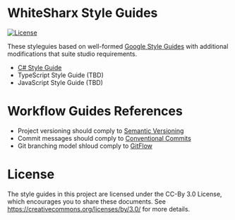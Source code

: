 # WhiteSharx Style Guides

[![License](https://img.shields.io/static/v1?label=License&message=CC%20BY%203.0&style=for-the-badge&logo=creative-commons&color=EF9421)](https://creativecommons.org/licenses/by/3.0/)

These styleguies based on well-formed [Google Style Guides](https://github.com/google/styleguide) with
additional modifications that suite studio requirements.

* [C# Style Guide](https://github.com/whitesharx/styleguide/blob/master/csharp/csharp-style.md)
* TypeScript Style Guide (TBD)
* JavaScript Style Guide (TBD)

# Workflow Guides References

* Project versioning should comply to [Semantic Versioning](https://semver.org/)
* Commit messages should comply to [Conventional Commits](https://www.conventionalcommits.org/)
* Git branching model shloud comply to [GitFlow](https://github.com/nvie/gitflow)

# License

The style guides in this project are licensed under the CC-By 3.0 License, which encourages you to
share these documents. See https://creativecommons.org/licenses/by/3.0/ for more details.
